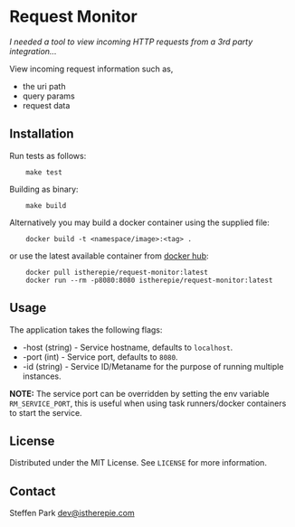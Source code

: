 # Request Monitor

*I needed a tool to view incoming HTTP requests from a 3rd party integration...*

View incoming request information such as,

* the uri path
* query params
* request data



## Installation

Run tests as follows:

```
	make test
```

Building as binary:

```
	make build
```

Alternatively you may build a docker container using the supplied file:

```
	docker build -t <namespace/image>:<tag> .
```

or use the latest available container from [docker hub](https://hub.docker.com/repository/docker/istherepie/request-monitor):

```
	docker pull istherepie/request-monitor:latest
	docker run --rm -p8080:8080 istherepie/request-monitor:latest
```



## Usage

The application takes the following flags:

* -host (string) - Service hostname, defaults to `localhost`.
* -port (int) - Service port, defaults to `8080`.
* -id (string) - Service ID/Metaname for the purpose of running multiple instances.

**NOTE:**
The service port can be overridden by setting the env variable `RM_SERVICE_PORT`,
this is useful when using task runners/docker containers to start the service.



## License

Distributed under the MIT License. See `LICENSE` for more information.



## Contact

Steffen Park dev@istherepie.com